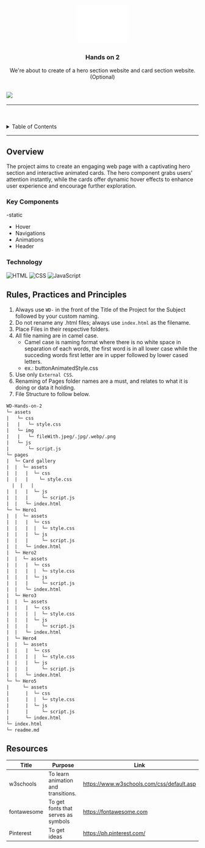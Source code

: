 <a name="readme-top">

<br/>

<br />
<div align="center">
  <a href="https://github.com/zyx-0314/">
  <!-- TODO: If you want to add logo or banner you can add it here -->
    <img src="./assets/img/nyebe_white.png" alt="Nyebe" width="130" height="100">
  </a>
<!-- TODO: Change Title to the name of the title of your Project -->
  <h3 align="center">Hands on 2</h3>
</div>
<!-- TODO: Make a short description -->
<div align="center">
  We're about to create of a hero section website and card section website. (Optional)
</div>

<br />

<!-- TODO: Change the zyx-0314 into your github username  -->
<!-- TODO: Change the WD-Template-Project into the same name of your folder -->
![](https://visit-counter.vercel.app/counter.png?page=Orfanel-0205/WD-Hands-on-2)

---

<br />
<br />

<!-- TODO: If you want to add more layers for your readme -->
<details>
  <summary>Table of Contents</summary>
  <ol>
    <li>
      <a href="#overview">Overview</a>
      <ol>
        <li>
          <a href="#key-components">Key Components</a>
        </li>
        <li>
          <a href="#technology">Technology</a>
        </li>
      </ol>
    </li>
    <li>
      <a href="#rule,-practices-and-principles">Rules, Practices and Principles</a>
    </li>
    <li>
      <a href="#resources">Resources</a>
    </li>
  </ol>
</details>

---

## Overview

<!-- TODO: To be changed -->
<!-- The following are just sample -->
The project aims to create an engaging web page with a captivating hero section and interactive animated cards. The hero component grabs users' attention instantly, while the cards offer dynamic hover effects to enhance user experience and encourage further exploration.

### Key Components
 -static 
- Hover
- Navigations
- Animations
- Header
### Technology
<!-- TODO: List of Technology Used -->
![HTML](https://img.shields.io/badge/HTML-E34F26?style=for-the-badge&logo=html5&logoColor=white)
![CSS](https://img.shields.io/badge/CSS-1572B6?style=for-the-badge&logo=css3&logoColor=white)
![JavaScript](https://img.shields.io/badge/JavaScript-F7DF1E?style=for-the-badge&logo=javascript&logoColor=white)

## Rules, Practices and Principles
1. Always use `WD-` in the front of the Title of the Project for the Subject followed by your custom naming.
2. Do not rename any .html files; always use `index.html` as the filename.
3. Place Files in their respective folders.
4. All file naming are in camel case.
   - Camel case is naming format where there is no white space in separation of each words, the first word is in all lower case while the succeding words first letter are in upper followed by lower cased letters.
   - ex.: buttonAnimatedStyle.css
5. Use only `External CSS`.
6. Renaming of Pages folder names are a must, and relates to what it is doing or data it holding.
7. File Structure to follow below.

```
WD-Hands-on-2
└─ assets
|   └─ css
|   |   └─ style.css
|   └─ img
|   |   └─ fileWith.jpeg/.jpg/.webp/.png
|   └─ js
|       └─ script.js
└─ pages
|  └─ Card gallery
|  |  └─ assets
|  |   |  └─ css
|  |   |    └─ style.css
  |  |   |  
|  |   |  └─ js
|  |   |     └─ script.js
|  |   └─ index.html
└─ └─ Hero1
|  |  └─ assets
|  |   |  └─ css
|  |   |  |  └─ style.css
|  |   |  └─ js
|  |   |     └─ script.js
|  |   └─ index.html
|  └─ Hero2
|  |  └─ assets
|  |   |  └─ css
|  |   |  |  └─ style.css
|  |   |  └─ js
|  |   |     └─ script.js
|  |   └─ index.html
|  └─ Hero3
|  |  └─ assets
|  |   |  └─ css
|  |   |  |  └─ style.css
|  |   |  └─ js
|  |   |     └─ script.js
|  |   └─ index.html
|  └─ Hero4
|  |  └─ assets
|  |   |  └─ css
|  |   |  |  └─ style.css
|  |   |  └─ js
|  |   |     └─ script.js
|  |   └─ index.html
└─ └─ Hero5
|     └─ assets
|      |  └─ css
|      |  |  └─ style.css
|      |  └─ js
|      |     └─ script.js
|      └─ index.html
└─ index.html
└─ readme.md
```

## Resources

<!-- TODO: Add References -->
| Title | Purpose | Link |
|-|-|-|
| w3schools | To learn animation and transitions. | https://www.w3schools.com/css/default.asp |
| fontawesome | To get fonts that serves as symbols |	https://fontawesome.com
| Pinterest | To get ideas |	https://ph.pinterest.com/

